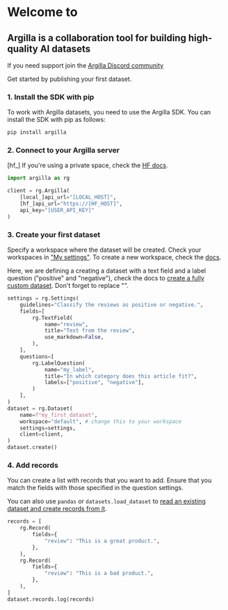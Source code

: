 <div class="start-page__intro" markdown="1">

# Welcome to

## Argilla is a collaboration tool for building high-quality AI datasets

If you need support join the [Argilla Discord community](http://hf.co/join/discord)

</div>

<div class="start-page__content" markdown="1">

Get started by publishing your first dataset.

### 1. Install the SDK with pip

To work with Argilla datasets, you need to use the Argilla SDK. You can install the SDK with pip as follows:

```sh
pip install argilla
```

### 2. Connect to your Argilla server

[hf_] If you're using a private space, check the [HF docs](https://docs.extralit.ai/latest/getting_started/how-to-configure-argilla-on-huggingface/#how-to-use-private-spaces).

```python
import argilla as rg

client = rg.Argilla(
    [local_]api_url="[LOCAL_HOST]",
    [hf_]api_url="https://[HF_HOST]",
    api_key="[USER_API_KEY]"
)
```

### 3. Create your first dataset

Specify a workspace where the dataset will be created. Check your workspaces in ["My settings"](/user-settings). To create a new workspace, check the [docs](https://docs.extralit.ai/latest/how_to_guides/workspace/).

Here, we are defining a creating a dataset with a text field and a label question ("positive" and "negative"), check the docs to [create a fully custom dataset](https://docs.extralit.ai/latest/how_to_guides/dataset/). Don't forget to replace "<your-workspace>".

```python
settings = rg.Settings(
    guidelines="Classify the reviews as positive or negative.",
    fields=[
        rg.TextField(
            name="review",
            title="Text from the review",
            use_markdown=False,
        ),
    ],
    questions=[
        rg.LabelQuestion(
            name="my_label",
            title="In which category does this article fit?",
            labels=["positive", "negative"],
        )
    ],
)
dataset = rg.Dataset(
    name=f"my_first_dataset",
    workspace="default", # change this to your workspace
    settings=settings,
    client=client,
)
dataset.create()
```

### 4. Add records

You can create a list with records that you want to add. Ensure that you match the fields with those specified in the question settings.

You can also use `pandas` or `datasets.load_dataset` to [read an existing dataset and create records from it](https://docs.extralit.ai/latest/how_to_guides/record/).

```python
records = [
    rg.Record(
        fields={
            "review": "This is a great product.",
        },
    ),
    rg.Record(
        fields={
            "review": "This is a bad product.",
        },
    ),
]
dataset.records.log(records)
```

</div>
